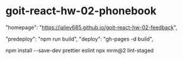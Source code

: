 # goit-react-hw-02-phonebook

"homepage": "https://ialiev685.github.io/goit-react-hw-02-feedback",

"predeploy": "npm run build",
"deploy": "gh-pages -d build",

npm install --save-dev prettier eslint
npx mrm@2 lint-staged
